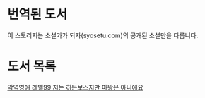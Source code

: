 # 번역된 도서
이 스토리지는 소설가가 되자(syosetu.com)의 공개된 소설만을 다룹니다.

# 도서 목록
[악역영애 레벨99 저는 히든보스지만 마왕은 아니에요](https://github.com/TranslatedLibrary/Books/tree/main/%EC%95%85%EC%97%AD%20%EC%98%81%EC%95%A0%20%EB%A0%88%EB%B2%A8%2099)
